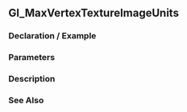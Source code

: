 ## Gl_MaxVertexTextureImageUnits

### Declaration / Example

### Parameters

### Description

### See Also
